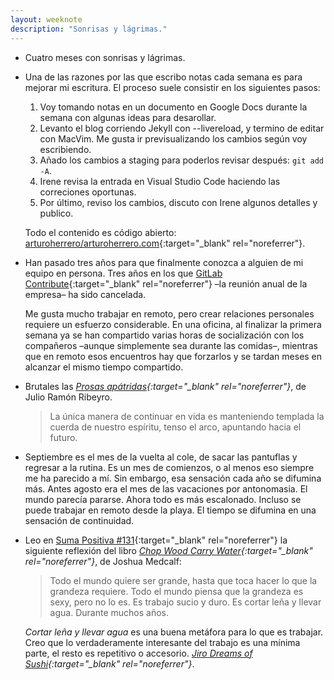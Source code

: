 ```yaml
---
layout: weeknote
description: "Sonrisas y lágrimas."
---
```


- Cuatro meses con sonrisas y lágrimas.


- Una de las razones por las que escribo notas cada semana es para mejorar mi
  escritura. El proceso suele consistir en los siguientes pasos:
  1. Voy tomando notas en un documento en Google Docs durante la semana con algunas ideas para desarollar.
  2. Levanto el blog corriendo Jekyll con -\-livereload, y termino de editar
     con MacVim. Me gusta ir previsualizando los cambios según voy escribiendo.
  3. Añado los cambios a staging para poderlos revisar después: `git add -A`.
  4. Irene revisa la entrada en Visual Studio Code haciendo las correciones oportunas.
  5. Por último, reviso los cambios, discuto con Irene algunos detalles y publico.

  Todo el contenido es código abierto: [arturoherrero/arturoherrero.com][3]{:target="_blank" rel="noreferrer"}.


- Han pasado tres años para que finalmente conozca a alguien de mi equipo en
  persona. Tres años en los que [GitLab Contribute][4]{:target="_blank"
  rel="noreferrer"} –la reunión anual de la empresa– ha sido cancelada.

  Me gusta mucho trabajar en remoto, pero crear relaciones personales requiere
  un esfuerzo considerable. En una oficina, al finalizar la primera semana ya se
  han compartido varias horas de socialización con los compañeros –aunque
  simplemente sea durante las comidas–, mientras que en remoto esos encuentros
  hay que forzarlos y se tardan meses en alcanzar el mismo tiempo compartido.


- Brutales las *[Prosas apátridas][2]{:target="_blank" rel="noreferrer"}*,
  de Julio Ramón Ribeyro.

  > La única manera de continuar en vida es manteniendo templada la cuerda de
  > nuestro espíritu, tenso el arco, apuntando hacia el futuro.


- Septiembre es el mes de la vuelta al cole, de sacar las pantuflas y
  regresar a la rutina. Es un mes de comienzos, o al menos eso siempre me ha
  parecido a mí. Sin embargo, esa sensación cada año se difumina más. Antes
  agosto era el mes de las vacaciones por antonomasia. El mundo parecía
  pararse. Ahora todo es más escalonado. Incluso se puede trabajar en remoto
  desde la playa. El tiempo se difumina en una sensación de continuidad.


- Leo en [Suma Positiva #131][5]{:target="_blank" rel="noreferrer"} la
  siguiente reflexión del libro *[Chop Wood Carry Water][6]{:target="_blank"
  rel="noreferrer"}*, de Joshua Medcalf:

  > Todo el mundo quiere ser grande, hasta que toca hacer lo que la grandeza
  > requiere. Todo el mundo piensa que la grandeza es sexy, pero no lo es. Es
  > trabajo sucio y duro. Es cortar leña y llevar agua. Durante muchos años.

  *Cortar leña y llevar agua* es una buena metáfora para lo que es trabajar.
  Creo que lo verdaderamente interesante del trabajo es una mínima parte,
  el resto es repetitivo o accesorio. *[Jiro Dreams of Sushi][5]{:target="_blank" rel="noreferrer"}*.



[1]: https://www.sumapositiva.com/p/cortar-lena
[2]: https://www.goodreads.com/book/show/19437013-prosas-ap-tridas
[3]: https://github.com/arturoherrero/arturoherrero.com
[4]: https://about.gitlab.com/events/gitlab-contribute/
[5]: https://www.sumapositiva.com/p/cortar-lena
[6]: https://www.goodreads.com/book/show/28405277-chop-wood-carry-water
[7]: https://youtu.be/Q3Ve7ec1HpY
